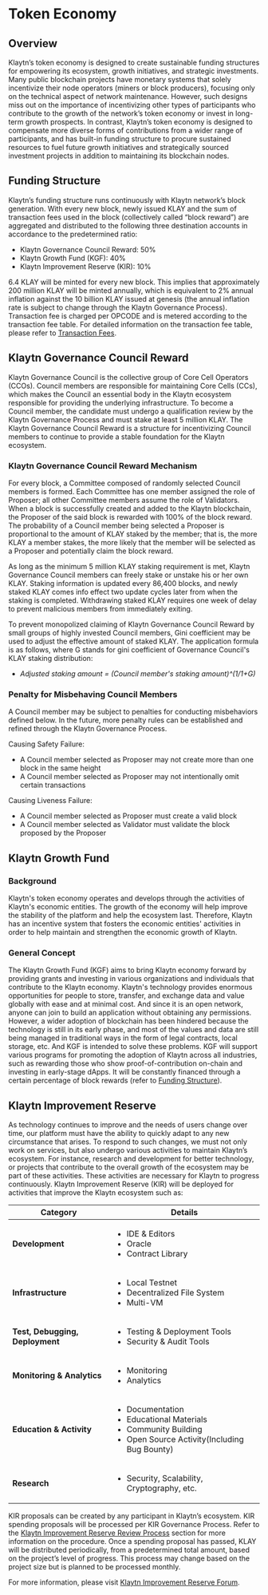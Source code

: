 # Token Economy

## Overview <a href="#overview" id="overview"></a>

Klaytn’s token economy is designed to create sustainable funding structures for empowering its ecosystem, growth initiatives, and strategic investments. Many public blockchain projects have monetary systems that solely incentivize their node operators (miners or block producers), focusing only on the technical aspect of network maintenance. However, such designs miss out on the importance of incentivizing other types of participants who contribute to the growth of the network’s token economy or invest in long-term growth prospects. In contrast, Klaytn’s token economy is designed to compensate more diverse forms of contributions from a wider range of participants, and has built-in funding structure to procure sustained resources to fuel future growth initiatives and strategically sourced investment projects in addition to maintaining its blockchain nodes.

## Funding Structure <a href="#funding-structure" id="funding-structure"></a>

Klaytn’s funding structure runs continuously with Klaytn network’s block generation. With every new block, newly issued KLAY and the sum of transaction fees used in the block (collectively called “block reward”) are aggregated and distributed to the following three destination accounts in accordance to the predetermined ratio:

* Klaytn Governance Council Reward: 50%
* Klaytn Growth Fund (KGF): 40%
* Klaytn Improvement Reserve (KIR): 10%

6.4 KLAY will be minted for every new block. This implies that approximately 200 million KLAY will be minted annually, which is equivalent to 2% annual inflation against the 10 billion KLAY issued at genesis (the annual inflation rate is subject to change through the Klaytn Governance Process). Transaction fee is charged per OPCODE and is metered according to the transaction fee table. For detailed information on the transaction fee table, please refer to [Transaction Fees](transaction-fees/).

## Klaytn Governance Council Reward <a href="#klaytn-governance-council-reward" id="klaytn-governance-council-reward"></a>

Klaytn Governance Council is the collective group of Core Cell Operators (CCOs). Council members are responsible for maintaining Core Cells (CCs), which makes the Council an essential body in the Klaytn ecosystem responsible for providing the underlying infrastructure. To become a Council member, the candidate must undergo a qualification review by the Klaytn Governance Process and must stake at least 5 million KLAY. The Klaytn Governance Council Reward is a structure for incentivizing Council members to continue to provide a stable foundation for the Klaytn ecosystem.

### Klaytn Governance Council Reward Mechanism <a href="#klaytn-governance-council-reward-mechanism" id="klaytn-governance-council-reward-mechanism"></a>

For every block, a Committee composed of randomly selected Council members is formed. Each Committee has one member assigned the role of Proposer; all other Committee members assume the role of Validators. When a block is successfully created and added to the Klaytn blockchain, the Proposer of the said block is rewarded with 100% of the block reward. The probability of a Council member being selected a Proposer is proportional to the amount of KLAY staked by the member; that is, the more KLAY a member stakes, the more likely that the member will be selected as a Proposer and potentially claim the block reward.

As long as the minimum 5 million KLAY staking requirement is met, Klaytn Governance Council members can freely stake or unstake his or her own KLAY. Staking information is updated every 86,400 blocks, and newly staked KLAY comes info effect two update cycles later from when the staking is completed. Withdrawing staked KLAY requires one week of delay to prevent malicious members from immediately exiting.

To prevent monopolized claiming of Klaytn Governance Council Reward by small groups of highly invested Council members, Gini coefficient may be used to adjust the effective amount of staked KLAY. The application formula is as follows, where G stands for gini coefficient of Governance Council's KLAY staking distribution:

* _Adjusted staking amount = (Council member's staking amount)^(1/1+G)_

### Penalty for Misbehaving Council Members <a href="#penalty-for-misbehaving-council-members" id="penalty-for-misbehaving-council-members"></a>

A Council member may be subject to penalties for conducting misbehaviors defined below. In the future, more penalty rules can be established and refined through the Klaytn Governance Process.

Causing Safety Failure:

* A Council member selected as Proposer may not create more than one block in the same height
* A Council member selected as Proposer may not intentionally omit certain transactions

Causing Liveness Failure:

* A Council member selected as Proposer must create a valid block
* A Council member selected as Validator must validate the block proposed by the Proposer

## Klaytn Growth Fund <a href="#klaytn-growth-fund" id="klaytn-growth-fund"></a>

### Background

Klaytn's token economy operates and develops through the activities of Klaytn's economic entities. The growth of the economy will help improve the stability of the platform and help the ecosystem last. Therefore, Klaytn has an incentive system that fosters the economic entities' activities in order to help maintain and strengthen the economic growth of Klaytn.

### General Concept

The Klaytn Growth Fund (KGF) aims to bring Klaytn economy forward by providing grants and investing in various organizations and individuals that contribute to the Klaytn economy. Klaytn's technology provides enormous opportunities for people to store, transfer, and exchange data and value globally with ease and at minimal cost. And since it is an open network, anyone can join to build an application without obtaining any permissions. However, a wider adoption of blockchain has been hindered because the technology is still in its early phase, and most of the values and data are still being managed in traditional ways in the form of legal contracts, local storage, etc. And KGF is intended to solve these problems. KGF will support various programs for promoting the adoption of Klaytn across all industries, such as rewarding those who show proof-of-contribution on-chain and investing in early-stage dApps. It will be constantly financed through a certain percentage of block rewards (refer to [Funding Structure](token-economy.md#funding-structure)).

## Klaytn Improvement Reserve <a href="#klaytn-improvement-reserve" id="klaytn-improvement-reserve"></a>

As technology continues to improve and the needs of users change over time, our platform must have the ability to quickly adapt to any new circumstance that arises. To respond to such changes, we must not only work on services, but also undergo various activities to maintain Klaytn’s ecosystem. For instance, research and development for better technology, or projects that contribute to the overall growth of the ecosystem may be part of these activities. These activities are necessary for Klaytn to progress continuously. Klaytn Improvement Reserve (KIR) will be deployed for activities that improve the Klaytn ecosystem such as:

| Category                        | Details                                                                                                                                     |
| ------------------------------- | ------------------------------------------------------------------------------------------------------------------------------------------- |
| **Development**                 | <ul><li>IDE &#x26; Editors</li><li>Oracle</li><li>Contract Library</li></ul>                                                                |
| **Infrastructure**              | <ul><li>Local Testnet</li><li>Decentralized File System</li><li>Multi-VM</li></ul>                                                          |
| **Test, Debugging, Deployment** | <ul><li>Testing &#x26; Deployment Tools</li><li>Security &#x26; Audit Tools</li></ul>                                                       |
| **Monitoring & Analytics**      | <ul><li>Monitoring</li><li>Analytics</li></ul>                                                                                              |
| **Education & Activity**        | <ul><li>Documentation</li><li>Educational Materials</li><li>Community Building</li><li>Open Source Activity(Including Bug Bounty)</li></ul> |
| **Research**                    | <ul><li>Security, Scalability, Cryptography, etc.</li></ul>                                                                                 |

KIR proposals can be created by any participant in Klaytn’s ecosystem. KIR spending proposals will be processed per KIR Governance Process. Refer to the [Klaytn Improvement Reserve Review Process](governance.md#klaytn-improvement-reserve-review-process) section for more information on the procedure. Once a spending proposal has passed, KLAY will be distributed periodically, from a predetermined total amount, based on the project’s level of progress. This process may change based on the project size but is planned to be processed monthly.

For more information, please visit [Klaytn Improvement Reserve Forum](https://kir.klaytn.foundation/).
